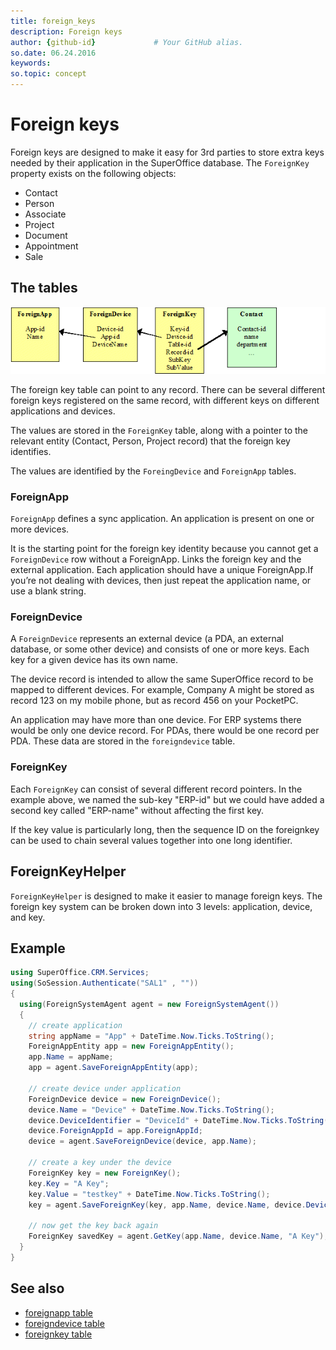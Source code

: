 ```yaml
---
title: foreign_keys       
description: Foreign keys
author: {github-id}             # Your GitHub alias.
so.date: 06.24.2016
keywords:
so.topic: concept
---
```


# Foreign keys

Foreign keys are designed to make it easy for 3rd parties to store extra keys needed by their application in the SuperOffice database. The `ForeignKey` property exists on the following objects:

* Contact
* Person
* Associate
* Project
* Document
* Appointment
* Sale

## The tables

![x][img1]

The foreign key table can point to any record. There can be several different foreign keys registered on the same record, with different keys on different applications and devices.

The values are stored in the `ForeignKey` table, along with a pointer to the relevant entity (Contact, Person, Project record) that the foreign key identifies.

The values are identified by the `ForeingDevice` and `ForeignApp` tables.

### ForeignApp

`ForeignApp` defines a sync application. An application is present on one or more devices.

It is the starting point for the foreign key identity because you cannot get a `ForeignDevice` row without a ForeignApp. Links the foreign key and the external application. Each application should have a unique ForeignApp.If you’re not dealing with devices, then just repeat the application name, or use a blank string.

### ForeignDevice

A `ForeignDevice` represents an external device (a PDA, an external database, or some other device) and consists of one or more keys. Each key for a given device has its own name.

The device record is intended to allow the same SuperOffice record to be mapped to different devices. For example, Company A might be stored as record 123 on my mobile phone, but as record 456 on your PocketPC.

An application may have more than one device. For ERP systems there would be only one device record. For PDAs, there would be one record per PDA. These data are stored in the `foreigndevice` table.

### ForeignKey

Each `ForeignKey` can consist of several different record pointers. In the example above, we named the sub-key "ERP-id" but we could have added a second key called "ERP-name" without affecting the first key.

If the key value is particularly long, then the sequence ID on the foreignkey can be used to chain several values together into one long identifier.

## ForeignKeyHelper

`ForeignKeyHelper` is designed to make it easier to manage foreign keys. The foreign key system can be broken down into 3 levels: application, device, and key.

## Example

```csharp
using SuperOffice.CRM.Services;
using(SoSession.Authenticate("SAL1" , ""))
{
  using(ForeignSystemAgent agent = new ForeignSystemAgent())
  {
    // create application
    string appName = "App" + DateTime.Now.Ticks.ToString();
    ForeignAppEntity app = new ForeignAppEntity();
    app.Name = appName;
    app = agent.SaveForeignAppEntity(app);

    // create device under application
    ForeignDevice device = new ForeignDevice();
    device.Name = "Device" + DateTime.Now.Ticks.ToString();
    device.DeviceIdentifier = "DeviceId" + DateTime.Now.Ticks.ToString();
    device.ForeignAppId = app.ForeignAppId;
    device = agent.SaveForeignDevice(device, app.Name);

    // create a key under the device
    ForeignKey key = new ForeignKey();
    key.Key = "A Key";
    key.Value = "testkey" + DateTime.Now.Ticks.ToString();
    key = agent.SaveForeignKey(key, app.Name, device.Name, device.DeviceIdentifier);

    // now get the key back again
    ForeignKey savedKey = agent.GetKey(app.Name, device.Name, "A Key");
  }
}
```

## See also

* [foreignapp table][1]
* [foreigndevice table][2]
* [foreignkey table][3]

<!-- Referenced links -->
[1]: https://github.com/SuperOfficeDocs/database/blob/main/docs/tables/foreignapp.md
[2]: https://github.com/SuperOfficeDocs/database/blob/main/docs/tables/foreigndevice.md
[3]: https://github.com/SuperOfficeDocs/database/blob/main/docs/tables/foreignkey.md

<!-- Referenced images -->
[img1]: media/foreign-keys.gif
